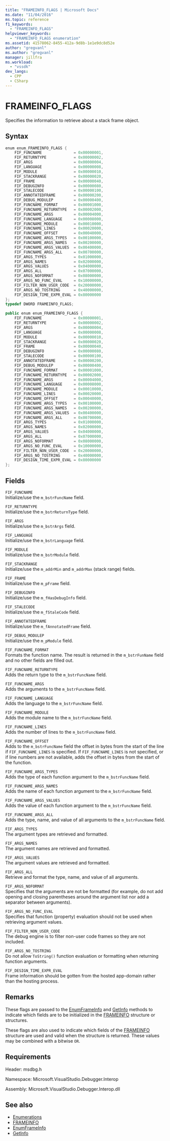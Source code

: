 ```yaml
---
title: "FRAMEINFO_FLAGS | Microsoft Docs"
ms.date: "11/04/2016"
ms.topic: reference
f1_keywords:
  - "FRAMEINFO_FLAGS"
helpviewer_keywords:
  - "FRAMEINFO_FLAGS enumeration"
ms.assetid: 41578062-8455-412a-9d8b-1e1e9dc8d52e
author: "gregvanl"
ms.author: "gregvanl"
manager: jillfra
ms.workload:
  - "vssdk"
dev_langs:
  - CPP
  - CSharp
---
```

# FRAMEINFO_FLAGS
Specifies the information to retrieve about a stack frame object.

## Syntax

```cpp
enum enum_FRAMEINFO_FLAGS {
    FIF_FUNCNAME              = 0x00000001,
    FIF_RETURNTYPE            = 0x00000002,
    FIF_ARGS                  = 0x00000004,
    FIF_LANGUAGE              = 0x00000008,
    FIF_MODULE                = 0x00000010,
    FIF_STACKRANGE            = 0x00000020,
    FIF_FRAME                 = 0x00000040,
    FIF_DEBUGINFO             = 0x00000080,
    FIF_STALECODE             = 0x00000100,
    FIF_ANNOTATEDFRAME        = 0x00000200,
    FIF_DEBUG_MODULEP         = 0x00000400,
    FIF_FUNCNAME_FORMAT       = 0x00001000,
    FIF_FUNCNAME_RETURNTYPE   = 0x00002000,
    FIF_FUNCNAME_ARGS         = 0x00004000,
    FIF_FUNCNAME_LANGUAGE     = 0x00008000,
    FIF_FUNCNAME_MODULE       = 0x00010000,
    FIF_FUNCNAME_LINES        = 0x00020000,
    FIF_FUNCNAME_OFFSET       = 0x00040000,
    FIF_FUNCNAME_ARGS_TYPES   = 0x00100000,
    FIF_FUNCNAME_ARGS_NAMES   = 0x00200000,
    FIF_FUNCNAME_ARGS_VALUES  = 0x00400000,
    FIF_FUNCNAME_ARGS_ALL     = 0x00700000,
    FIF_ARGS_TYPES            = 0x01000000,
    FIF_ARGS_NAMES            = 0x02000000,
    FIF_ARGS_VALUES           = 0x04000000,
    FIF_ARGS_ALL              = 0x07000000,
    FIF_ARGS_NOFORMAT         = 0x08000000,
    FIF_ARGS_NO_FUNC_EVAL     = 0x10000000,
    FIF_FILTER_NON_USER_CODE  = 0x20000000,
    FIF_ARGS_NO_TOSTRING      = 0x40000000,
    FIF_DESIGN_TIME_EXPR_EVAL = 0x80000000
};
typedef DWORD FRAMEINFO_FLAGS;
```

```csharp
public enum enum_FRAMEINFO_FLAGS {
    FIF_FUNCNAME              = 0x00000001,
    FIF_RETURNTYPE            = 0x00000002,
    FIF_ARGS                  = 0x00000004,
    FIF_LANGUAGE              = 0x00000008,
    FIF_MODULE                = 0x00000010,
    FIF_STACKRANGE            = 0x00000020,
    FIF_FRAME                 = 0x00000040,
    FIF_DEBUGINFO             = 0x00000080,
    FIF_STALECODE             = 0x00000100,
    FIF_ANNOTATEDFRAME        = 0x00000200,
    FIF_DEBUG_MODULEP         = 0x00000400,
    FIF_FUNCNAME_FORMAT       = 0x00001000,
    FIF_FUNCNAME_RETURNTYPE   = 0x00002000,
    FIF_FUNCNAME_ARGS         = 0x00004000,
    FIF_FUNCNAME_LANGUAGE     = 0x00008000,
    FIF_FUNCNAME_MODULE       = 0x00010000,
    FIF_FUNCNAME_LINES        = 0x00020000,
    FIF_FUNCNAME_OFFSET       = 0x00040000,
    FIF_FUNCNAME_ARGS_TYPES   = 0x00100000,
    FIF_FUNCNAME_ARGS_NAMES   = 0x00200000,
    FIF_FUNCNAME_ARGS_VALUES  = 0x00400000,
    FIF_FUNCNAME_ARGS_ALL     = 0x00700000,
    FIF_ARGS_TYPES            = 0x01000000,
    FIF_ARGS_NAMES            = 0x02000000,
    FIF_ARGS_VALUES           = 0x04000000,
    FIF_ARGS_ALL              = 0x07000000,
    FIF_ARGS_NOFORMAT         = 0x08000000,
    FIF_ARGS_NO_FUNC_EVAL     = 0x10000000,
    FIF_FILTER_NON_USER_CODE  = 0x20000000,
    FIF_ARGS_NO_TOSTRING      = 0x40000000,
    FIF_DESIGN_TIME_EXPR_EVAL = 0x80000000
};
```

## Fields
`FIF_FUNCNAME`\
Initialize/use the `m_bstrFuncName` field.

`FIF_RETURNTYPE`\
Initialize/use the `m_bstrReturnType` field.

`FIF_ARGS`\
Initialize/use the `m_bstrArgs` field.

`FIF_LANGUAGE`\
Initialize/use the `m_bstrLanguage` field.

`FIF_MODULE`\
Initialize/use the `m_bstrModule` field.

`FIF_STACKRANGE`\
Initialize/use the `m_addrMin` and `m_addrMax` (stack range) fields.

`FIF_FRAME`\
Initialize/use the `m_pFrame` field.

`FIF_DEBUGINFO`\
Initialize/use the `m_fHasDebugInfo` field.

`FIF_STALECODE`\
Initialize/use the `m_fStaleCode` field.

`FIF_ANNOTATEDFRAME`\
Initialize/use the `m_fAnnotatedFrame` field.

`FIF_DEBUG_MODULEP`\
Initialize/use the `m_pModule` field.

`FIF_FUNCNAME_FORMAT`\
Formats the function name. The result is returned in the `m_bstrFunName` field and no other fields are filled out.

`FIF_FUNCNAME_RETURNTYPE`\
Adds the return type to the `m_bstrFuncName` field.

`FIF_FUNCNAME_ARGS`\
Adds the arguments to the `m_bstrFuncName` field.

`FIF_FUNCNAME_LANGUAGE`\
Adds the language to the `m_bstrFuncName` field.

`FIF_FUNCNAME_MODULE`\
Adds the module name to the `m_bstrFuncName` field.

`FIF_FUNCNAME_LINES`\
Adds the number of lines to the `m_bstrFuncName` field.

`FIF_FUNCNAME_OFFSET`\
Adds to the `m_bstrFuncName` field the offset in bytes from the start of the line if `FIF_FUNCNAME_LINES` is specified. If `FIF_FUNCNAME_LINES` is not specified, or if line numbers are not available, adds the offset in bytes from the start of the function.

`FIF_FUNCNAME_ARGS_TYPES`\
Adds the type of each function argument to the `m_bstrFuncName` field.

`FIF_FUNCNAME_ARGS_NAMES`\
Adds the name of each function argument to the `m_bstrFuncName` field.

`FIF_FUNCNAME_ARGS_VALUES`\
Adds the value of each function argument to the `m_bstrFuncName` field.

`FIF_FUNCNAME_ARGS_ALL`\
Adds the type, name, and value of all arguments to the `m_bstrFuncName` field.

`FIF_ARGS_TYPES`\
The argument types are retrieved and formatted.

`FIF_ARGS_NAMES`\
The argument names are retrieved and formatted.

`FIF_ARGS_VALUES`\
The argument values are retrieved and formatted.

`FIF_ARGS_ALL`\
Retrieve and format the type, name, and value of all arguments.

`FIF_ARGS_NOFORMAT`\
Specifies that the arguments are not be formatted (for example, do not add opening and closing parentheses around the argument list nor add a separator between arguments).

`FIF_ARGS_NO_FUNC_EVAL`\
Specifies that function (property) evaluation should not be used when retrieving argument values.

`FIF_FILTER_NON_USER_CODE`\
The debug engine is to filter non-user code frames so they are not included.

`FIF_ARGS_NO_TOSTRING`\
Do not allow `ToString()` function evaluation or formatting when returning function arguments.

`FIF_DESIGN_TIME_EXPR_EVAL`\
Frame information should be gotten from the hosted app-domain rather than the hosting process.

## Remarks
These flags are passed to the [EnumFrameInfo](../../../extensibility/debugger/reference/idebugthread2-enumframeinfo.md) and [GetInfo](../../../extensibility/debugger/reference/idebugstackframe2-getinfo.md) methods to indicate which fields are to be initialized in the [FRAMEINFO](../../../extensibility/debugger/reference/frameinfo.md) structure or structures.

These flags are also used to indicate which fields of the [FRAMEINFO](../../../extensibility/debugger/reference/frameinfo.md) structure are used and valid when the structure is returned. These values may be combined with a bitwise `OR`.

## Requirements
Header: msdbg.h

Namespace: Microsoft.VisualStudio.Debugger.Interop

Assembly: Microsoft.VisualStudio.Debugger.Interop.dll

## See also
- [Enumerations](../../../extensibility/debugger/reference/enumerations-visual-studio-debugging.md)
- [FRAMEINFO](../../../extensibility/debugger/reference/frameinfo.md)
- [EnumFrameInfo](../../../extensibility/debugger/reference/idebugthread2-enumframeinfo.md)
- [GetInfo](../../../extensibility/debugger/reference/idebugstackframe2-getinfo.md)

